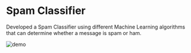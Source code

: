 <h1>Spam Classifier</h1>

Developed a Spam Classifier using different Machine Learning algorithms that can determine whether a message is spam or ham.

![demo](https://github.com/Sam783/Spam-Classifier/assets/97472107/1fea5414-76b5-4bb2-ad41-8b4f4615f152)
